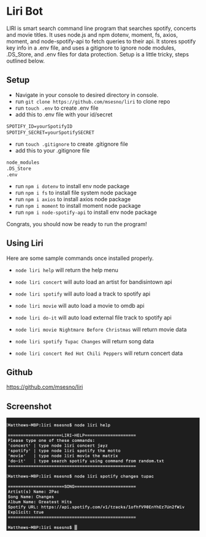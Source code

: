 # Liri Bot
LIRI is smart search command line program that searches spotify, concerts and movie titles. It uses node.js and npm dotenv, moment, fs, axios, moment, and node-spotify-api to fetch queries to their api. It stores spotify key info in a .env file, and uses a gitignore to ignore node modules, .DS_Store, and .env files for data protection. Setup is a little tricky, steps outlined below. 

## Setup
- Navigate in your console to desired directory in console. 
- run ```git clone https://github.com/msesno/liri``` to clone repo
- run ```touch .env``` to create .env file 
- add this to .env file with your id/secret 
```
SPOTIFY_ID=yourSpotifyID
SPOTIFY_SECRET=yourSpotifySECRET
```
- run ```touch .gitignore``` to create .gitignore file 
- add this to your .gitignore file
```
node_modules
.DS_Store
.env
``` 
- run ```npm i dotenv``` to install env node package 
- run ```npm i fs``` to install file system node package 
- run ```npm i axios``` to install axios node package 
- run ```npm i moment``` to install moment node package 
- run ```npm i node-spotify-api``` to install env node package 

Congrats, you should now be ready to run the program! 


## Using Liri
Here are some sample commands once installed properly. 

- ```node liri help``` will return the help menu
- ```node liri concert``` will auto load an artist for bandisintown api
- ```node liri spotify``` will auto load a track to spotify api
- ```node liri movie``` will auto load a movie to omdb api
- ```node liri do-it``` will auto load external file track to spotify api

- ```node liri movie Nightmare Before Christmas``` will return movie data
- ```node liri spotify Tupac Changes``` will return song data
- ```node liri concert Red Hot Chili Peppers``` will return concert data

## Github 
https://github.com/msesno/liri

## Screenshot
<img src="ss.png">